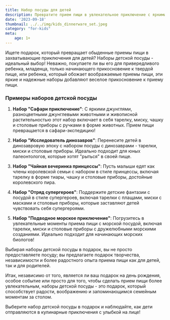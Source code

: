 ```yaml
---
title: Набор посуды для детей
description: Превратите прием пищи в увлекательное приключение с яркими и прочными наборами посуды для детей.
date: '2023-09-18'
thumbnail: ../../img/kids_dinnerware_set.jpeg
category: "for-kids"
meta:
    age: 1+
---
```

Ищете подарок, который превращает обыденные приемы пищи в захватывающие приключения для детей? Наборы детской посуды - идеальный выбор! Неважно, покупаете ли вы его для привередливого ребенка, младенца, только начинающего прикосновение к твердой пище, или ребенка, который обожает воображаемые приемы пищи, эти яркие и надежные наборы добавляют веселое прикосновение к приему пищи.

### Примеры наборов детской посуды

1. **Набор "Сафари приключение"**: С яркими джунглями, разноцветными джунглевыми животными и живописной растительностью этот набор включает в себя тарелку, миску, чашку и столовые приборы с ручками в форме животных. Прием пищи превращается в сафари-экспедицию!

2. **Набор "Исследователь динозавров"**: Перенесите детей в динозавровую эпоху с набором посуды с динозаврами - тарелки, миски и столовые приборы. Идеально подходит для юных палеонтологов, которые хотят "рыться" в своей пище.

3. **Набор "Чайная вечеринка принцессы"**: Пусть малыши едят как члены королевской семьи с набором в стиле принцессы, включая тарелку в форме тиары, чашку и столовые приборы, достойные королевского пира.

4. **Набор "Отряд супергероев"**: Поддержите детские фантазии с посудой в стиле супергероев, включая тарелки с плащами, миски с масками и столовые приборы, которые заставляют детей чувствовать себя супергероями.

5. **Набор "Подводное морское приключение"**: Погрузитесь в увлекательные моменты приема пищи с морской посудой, включая тарелки, миски и столовые приборы с дружелюбными морскими созданиями. Идеально подходит для начинающих морских биологов!

Выбирая наборы детской посуды в подарок, вы не просто предоставляете посуду; вы предлагаете подарок творчества, независимости и более радостного опыта приема пищи как для детей, так и для родителей.

Итак, независимо от того, является ли ваш подарок на день рождения, особое событие или просто для того, чтобы сделать прием пищи более увлекательным, наборы детской посуды - это подарок, который способствует радости, воображению и запоминающимся семейным моментам за столом.

Выберите набор детской посуды в подарок и наблюдайте, как дети отправляются в кулинарные приключения с улыбкой на лице!
